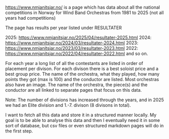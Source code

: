 https://www.nmjanitsjar.no/ is a page which has data about all the national competitions in Norway for Wind Band Orchestras from 1981 to 2025 (not all years had competitions)

The page has results per year listed under RESULTATER

2025: https://www.nmjanitsjar.no/2025/04/resultater-2025.html
2024: https://www.nmjanitsjar.no/2024/03/resultater-2024.html
2023: https://www.nmjanitsjar.no/2023/03/resultater-2023.html
2022: https://www.nmjanitsjar.no/2022/04/resultater-2022.html
and so on.

For each year a long list of all the contestants are listed in order of placement per divison. For each divison there is a best soloist price and a best group price. The name of the orchestra, what they played, how many points they got (max is 100) and the conductor are listed. Most orchestras also have an image. The name of the orchestra, the piece(s) and the conductor are all linked to separate pages that focus on this data. 

Note: The number of divisions has increased through the years, and in 2025 we had an Elite division and 1.-7. divison (8 divisons in total).

I want to fetch all this data and store it in a structured manner locally. My goal is to be able to analyse this data and then I eventually need it in some sort of database, but csv files or even structured markdown pages will do in the first step.